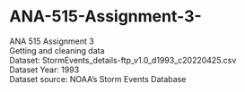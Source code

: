 # ANA-515-Assignment-3-

ANA 515 Assignment 3 <br />
Getting and cleaning data <br />
Dataset: StormEvents_details-ftp_v1.0_d1993_c20220425.csv <br />
Dataset Year: 1993 <br />
Dataset source: NOAA’s Storm Events Database
